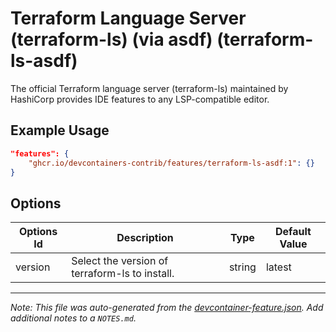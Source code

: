 
# Terraform Language Server (terraform-ls) (via asdf) (terraform-ls-asdf)

The official Terraform language server (terraform-ls) maintained by HashiCorp provides IDE features to any LSP-compatible editor.

## Example Usage

```json
"features": {
    "ghcr.io/devcontainers-contrib/features/terraform-ls-asdf:1": {}
}
```

## Options

| Options Id | Description | Type | Default Value |
|-----|-----|-----|-----|
| version | Select the version of terraform-ls to install. | string | latest |



---

_Note: This file was auto-generated from the [devcontainer-feature.json](https://github.com/devcontainers-contrib/features/blob/main/src/terraform-ls-asdf/devcontainer-feature.json).  Add additional notes to a `NOTES.md`._
